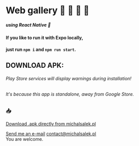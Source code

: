 # Web gallery 🌅  🎑 🗻 🌁
##### using React Native 📱

#### If you like to run it with Expo locally,
#### just run `npm i` and `npm run start`.

## DOWNLOAD APK:
###### Play Store services will display warnings during installation! 
###### It's because this app is standalone, away from Google Store.

### 📥

[Download .apk directly from michalsalek.pl](http://michalsalek.pl/web-gallery-ms-1.3.0.apk "Author's homepage")

[Send me an e-mail](mailto:contact@michalsalek.pl?subject=[GitHubWebGallery])
contact@michalsalek.pl  
You are welcome.